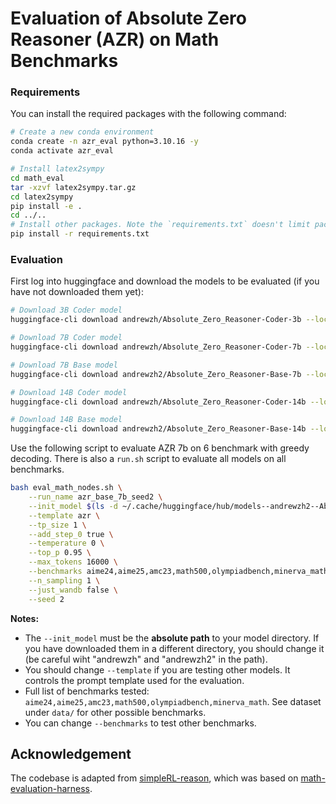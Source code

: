 # Evaluation of Absolute Zero Reasoner (AZR) on Math Benchmarks

### Requirements
You can install the required packages with the following command:
```bash
# Create a new conda environment
conda create -n azr_eval python=3.10.16 -y
conda activate azr_eval

# Install latex2sympy
cd math_eval
tar -xzvf latex2sympy.tar.gz 
cd latex2sympy
pip install -e .
cd ../..
# Install other packages. Note the `requirements.txt` doesn't limit packages versions. You can use `freezed_requirements.txt` to install all freezed versions but might include some unused packages.
pip install -r requirements.txt
```


### Evaluation

First log into huggingface and download the models to be evaluated (if you have not downloaded them yet):

```bash
# Download 3B Coder model
huggingface-cli download andrewzh/Absolute_Zero_Reasoner-Coder-3b --local-dir-use-symlinks False

# Download 7B Coder model  
huggingface-cli download andrewzh/Absolute_Zero_Reasoner-Coder-7b --local-dir-use-symlinks False

# Download 7B Base model
huggingface-cli download andrewzh2/Absolute_Zero_Reasoner-Base-7b --local-dir-use-symlinks False

# Download 14B Coder model
huggingface-cli download andrewzh/Absolute_Zero_Reasoner-Coder-14b --local-dir-use-symlinks False

# Download 14B Base model
huggingface-cli download andrewzh2/Absolute_Zero_Reasoner-Base-14b --local-dir-use-symlinks False

```

Use the following script to evaluate AZR 7b on 6 benchmark with greedy decoding. There is also a `run.sh` script to evaluate all models on all benchmarks.

```bash
bash eval_math_nodes.sh \
    --run_name azr_base_7b_seed2 \
    --init_model $(ls -d ~/.cache/huggingface/hub/models--andrewzh2--Absolute_Zero_Reasoner-Base-7b/snapshots/*) \
    --template azr \
    --tp_size 1 \
    --add_step_0 true \
    --temperature 0 \
    --top_p 0.95 \
    --max_tokens 16000 \
    --benchmarks aime24,aime25,amc23,math500,olympiadbench,minerva_math \
    --n_sampling 1 \
    --just_wandb false \
    --seed 2
```


**Notes:**
- The `--init_model` must be the **absolute path** to your model directory. If you have downloaded them in a different directory, you should change it (be careful wiht "andrewzh" and "andrewzh2" in the path).
- You should change `--template` if you are testing other models. It controls the prompt template used for the evaluation.
- Full list of benchmarks tested: `aime24,aime25,amc23,math500,olympiadbench,minerva_math`. See dataset under `data/` for other possible benchmarks.
- You can change `--benchmarks` to test other benchmarks.
   

## Acknowledgement
The codebase is adapted from [simpleRL-reason](https://github.com/hkust-nlp/simpleRL-reason), which was based on [math-evaluation-harness](https://github.com/ZubinGou/math-evaluation-harness).